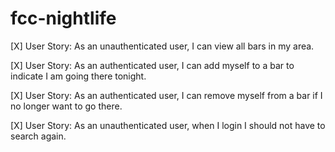 # fcc-nightlife


[X] User Story: As an unauthenticated user, I can view all bars in my area.

[X] User Story: As an authenticated user, I can add myself to a bar to indicate I am going there tonight.

[X] User Story: As an authenticated user, I can remove myself from a bar if I no longer want to go there.

[X] User Story: As an unauthenticated user, when I login I should not have to search again.
